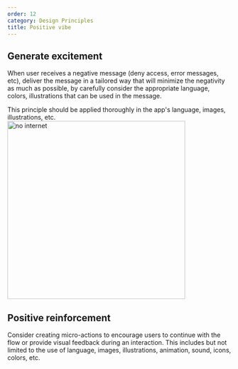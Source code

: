 ```yaml
---
order: 12
category: Design Principles
title: Positive vibe
---
```


## Generate excitement

When user receives a negative message (deny access, error messages, etc), deliver the message in a tailored way that will minimize the negativity as much as possible, by carefully consider the appropriate language, colors, illustrations that can be used in the message.

This principle should be applied thoroughly in the app's language, images, illustrations, etc. <br />
<img className="img-basic" src="https://salt.tikicdn.com/ts/social/e0/1c/78/c9a4897dc2579b5009230f7fff01a5fc.png" alt="no internet" height="400px" />

## Positive reinforcement

Consider creating micro-actions to encourage users to continue with the flow or provide visual feedback during an interaction. This includes but not limited to the use of language, images, illustrations, animation, sound, icons, colors, etc.
